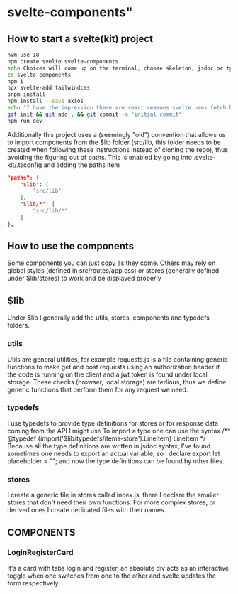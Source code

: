# svelte-components"

## How to start a svelte(kit) project

```sh
nvm use 18
npm create svelte svelte-components
echo Choices will come up on the terminal, choose skeleton, jsdoc or typescript (i prefer jsdoc) choose eslint and prettier, i ignore playwright
cd svelte-components
npm i
npx svelte-add tailwindcss
pnpm install
npm install --save axios
echo "I have the impression there are smart reasons svelte uses fetch but it's just so weird and difficult to debug so I use axios"
git init && git add . && git commit -m "initial commit"
npm run dev
```
Additionally this project uses a (seemingly "old") convention that allows us to import components from the $lib folder (src/lib, this folder needs to be created when following these instructions instead of cloning the repo), thus avoiding the figuring out of paths. This is enabled by going into .svelte-kit/.tsconfig and adding the paths item

```json
"paths": {
    "$lib": [
        "src/lib"
    ],
    "$lib/*": [
        "src/lib/*"
    ]
},
```

## How to use the components
Some components you can just copy as they come. Others may rely on global styles (defined in src/routes/app.css) or stores (generally defined under $lib/stores) to work and be displayed properly 

## $lib
Under $lib I generally add the utils, stores, components and typedefs folders.

### utils
Utils are general utilities, for example requests.js is a file containing generic functions to make get and post requests using an authorization header if the code is running on the client and a jwt token is found under local storage. These checks (browser, local storage) are tedious, thus we define generic functions that perform them for any request we need.

### typedefs
I use typedefs to provide type definitions for stores or for response data coming from the API I might use
To import a type one can use the syntax /** @typedef {import('$lib/typedefs/items-store').LineItem} LineItem */
Because all the type definitions are written in jsdoc syntax, I've found sometimes one needs to export an actual variable, so I declare export let placeholder = ""; and now the type definitions can be found by other files.

### stores
I create a generic file in stores called index.js, there I declare the smaller stores that don't need their own functions.
For more complex stores, or derived ones I create dedicated files with their names.

## COMPONENTS

### LoginRegisterCard
It's a card with tabs login and register, an absolute div acts as an interactive toggle when one switches from one to the other and svelte updates the form respectively
